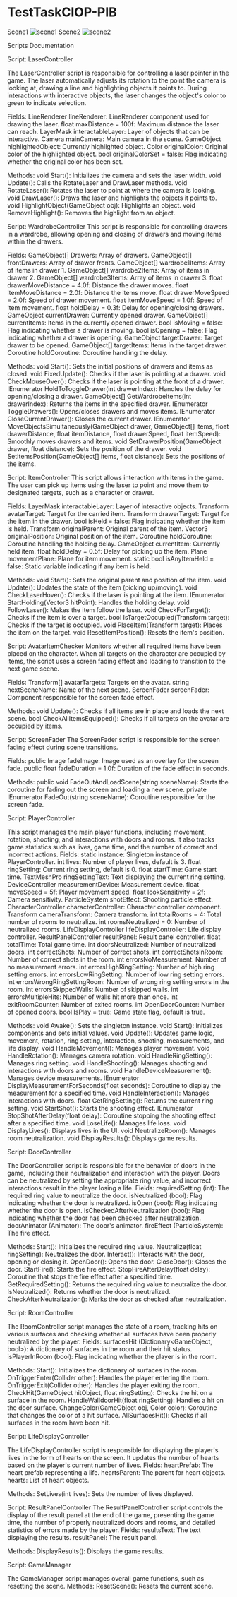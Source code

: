 # TestTaskCIOP-PIB
 
Scene1
![scene1](https://github.com/DamStell/TestTaskCIOP-PIB/blob/main/scene1.png)
Scene2
![scene2](https://github.com/DamStell/TestTaskCIOP-PIB/blob/main/scene2.png)

Scripts Documentation 

Script: LaserController

The LaserController script is responsible for controlling a laser pointer in the game. The laser automatically adjusts its rotation to the point the camera is looking at, drawing a line and highlighting objects it points to. During interactions with interactive objects, the laser changes the object's color to green to indicate selection.

Fields:
LineRenderer lineRenderer: LineRenderer component used for drawing the laser.
float maxDistance = 100f: Maximum distance the laser can reach.
LayerMask interactableLayer: Layer of objects that can be interactive.
Camera mainCamera: Main camera in the scene.
GameObject highlightedObject: Currently highlighted object.
Color originalColor: Original color of the highlighted object.
bool originalColorSet = false: Flag indicating whether the original color has been set.

Methods:
void Start(): Initializes the camera and sets the laser width.
void Update(): Calls the RotateLaser and DrawLaser methods.
void RotateLaser(): Rotates the laser to point at where the camera is looking.
void DrawLaser(): Draws the laser and highlights the objects it points to.
void HighlightObject(GameObject obj): Highlights an object.
void RemoveHighlight(): Removes the highlight from an object.


Script: WardrobeController
This script is responsible for controlling drawers in a wardrobe, allowing opening and closing of drawers and moving items within the drawers.

Fields:
GameObject[] Drawers: Array of drawers.
GameObject[] frontDrawers: Array of drawer fronts.
GameObject[] wardrobe1Items: Array of items in drawer 1.
GameObject[] wardrobe2Items: Array of items in drawer 2.
GameObject[] wardrobe3Items: Array of items in drawer 3.
float drawerMoveDistance = 4.0f: Distance the drawer moves.
float itemMoveDistance = 2.0f: Distance the items move.
float drawerMoveSpeed = 2.0f: Speed of drawer movement.
float itemMoveSpeed = 1.0f: Speed of item movement.
float holdDelay = 0.3f: Delay for opening/closing drawers.
GameObject currentDrawer: Currently opened drawer.
GameObject[] currentItems: Items in the currently opened drawer.
bool isMoving = false: Flag indicating whether a drawer is moving.
bool isOpening = false: Flag indicating whether a drawer is opening.
GameObject targetDrawer: Target drawer to be opened.
GameObject[] targetItems: Items in the target drawer.
Coroutine holdCoroutine: Coroutine handling the delay.

Methods:
void Start(): Sets the initial positions of drawers and items as closed.
void FixedUpdate(): Checks if the laser is pointing at a drawer.
void CheckMouseOver(): Checks if the laser is pointing at the front of a drawer.
IEnumerator HoldToToggleDrawer(int drawerIndex): Handles the delay for opening/closing a drawer.
GameObject[] GetWardrobeItems(int drawerIndex): Returns the items in the specified drawer.
IEnumerator ToggleDrawers(): Opens/closes drawers and moves items.
IEnumerator CloseCurrentDrawer(): Closes the current drawer.
IEnumerator MoveObjectsSimultaneously(GameObject drawer, GameObject[] items, float drawerDistance, float itemDistance, float drawerSpeed, float itemSpeed): Smoothly moves drawers and items.
void SetDrawerPosition(GameObject drawer, float distance): Sets the position of the drawer.
void SetItemsPosition(GameObject[] items, float distance): Sets the positions of the items.


Script: ItemController
This script allows interaction with items in the game. The user can pick up items using the laser to point and move them to designated targets, such as a character or drawer.

Fields:
LayerMask interactableLayer: Layer of interactive objects.
Transform avatarTarget: Target for the carried item.
Transform drawerTarget: Target for the item in the drawer.
bool isHeld = false: Flag indicating whether the item is held.
Transform originalParent: Original parent of the item.
Vector3 originalPosition: Original position of the item.
Coroutine holdCoroutine: Coroutine handling the holding delay.
GameObject currentItem: Currently held item.
float holdDelay = 0.5f: Delay for picking up the item.
Plane movementPlane: Plane for item movement.
static bool isAnyItemHeld = false: Static variable indicating if any item is held.

Methods:
void Start(): Sets the original parent and position of the item.
void Update(): Updates the state of the item (picking up/moving).
void CheckLaserHover(): Checks if the laser is pointing at the item.
IEnumerator StartHolding(Vector3 hitPoint): Handles the holding delay.
void FollowLaser(): Makes the item follow the laser.
void CheckForTarget(): Checks if the item is over a target.
bool IsTargetOccupied(Transform target): Checks if the target is occupied.
void PlaceItem(Transform target): Places the item on the target.
void ResetItemPosition(): Resets the item's position.


Script: AvatarItemChecker
Monitors whether all required items have been placed on the character. When all targets on the character are occupied by items, the script uses a screen fading effect and loading to transition to the next game scene.

Fields:
Transform[] avatarTargets: Targets on the avatar.
string nextSceneName: Name of the next scene.
ScreenFader screenFader: Component responsible for the screen fade effect.

Methods:
void Update(): Checks if all items are in place and loads the next scene.
bool CheckAllItemsEquipped(): Checks if all targets on the avatar are occupied by items.


Script: ScreenFader
The ScreenFader script is responsible for the screen fading effect during scene transitions.

Fields:
public Image fadeImage: Image used as an overlay for the screen fade.
public float fadeDuration = 1.0f: Duration of the fade effect in seconds.

Methods:
public void FadeOutAndLoadScene(string sceneName): Starts the coroutine for fading out the screen and loading a new scene.
private IEnumerator FadeOut(string sceneName): Coroutine responsible for the screen fade.


Script: PlayerController

This script manages the main player functions, including movement, rotation, shooting, and interactions with doors and rooms. It also tracks game statistics such as lives, game time, and the number of correct and incorrect actions.
Fields:
static instance: Singleton instance of PlayerController.
int lives: Number of player lives, default is 3.
float ringSetting: Current ring setting, default is 0.
float startTime: Game start time.
TextMeshPro ringSettingText: Text displaying the current ring setting.
DeviceController measurementDevice: Measurement device.
float moveSpeed = 5f: Player movement speed.
float lookSensitivity = 2f: Camera sensitivity.
ParticleSystem shotEffect: Shooting particle effect.
CharacterController characterController: Character controller component.
Transform cameraTransform: Camera transform.
int totalRooms = 4: Total number of rooms to neutralize.
int roomsNeutralized = 0: Number of neutralized rooms.
LifeDisplayController lifeDisplayController: Life display controller.
ResultPanelController resultPanel: Result panel controller.
float totalTime: Total game time.
int doorsNeutralized: Number of neutralized doors.
int correctShots: Number of correct shots.
int correctShotsInRoom: Number of correct shots in the room.
int errorsNoMeasurement: Number of no measurement errors.
int errorsHighRingSetting: Number of high ring setting errors.
int errorsLowRingSetting: Number of low ring setting errors.
int errorsWrongRingSettingRoom: Number of wrong ring setting errors in the room.
int errorsSkippedWalls: Number of skipped walls.
int errorsMultipleHits: Number of walls hit more than once.
int exitRoomCounter: Number of exited rooms.
int OpenDoorCounter: Number of opened doors.
bool IsPlay = true: Game state flag, default is true.

Methods:
void Awake(): Sets the singleton instance.
void Start(): Initializes components and sets initial values.
void Update(): Updates game logic, movement, rotation, ring setting, interaction, shooting, measurements, and life display.
void HandleMovement(): Manages player movement.
void HandleRotation(): Manages camera rotation.
void HandleRingSetting(): Manages ring setting.
void HandleShooting(): Manages shooting and interactions with doors and rooms.
void HandleDeviceMeasurement(): Manages device measurements.
IEnumerator DisplayMeasurementForSeconds(float seconds): Coroutine to display the measurement for a specified time.
void HandleInteraction(): Manages interactions with doors.
float GetRingSetting(): Returns the current ring setting.
void StartShot(): Starts the shooting effect.
IEnumerator StopShotAfterDelay(float delay): Coroutine stopping the shooting effect after a specified time.
void LoseLife(): Manages life loss.
void DisplayLives(): Displays lives in the UI.
void NeutralizeRoom(): Manages room neutralization.
void DisplayResults(): Displays game results.


Script: DoorController

The DoorController script is responsible for the behavior of doors in the game, including their neutralization and interaction with the player. Doors can be neutralized by setting the appropriate ring value, and incorrect interactions result in the player losing a life.
Fields:
requiredSetting (int): The required ring value to neutralize the door.
isNeutralized (bool): Flag indicating whether the door is neutralized.
isOpen (bool): Flag indicating whether the door is open.
isCheckedAfterNeutralization (bool): Flag indicating whether the door has been checked after neutralization.
doorAnimator (Animator): The door's animator.
fireEffect (ParticleSystem): The fire effect.

Methods:
Start(): Initializes the required ring value.
Neutralize(float ringSetting): Neutralizes the door.
Interact(): Interacts with the door, opening or closing it.
OpenDoor(): Opens the door.
CloseDoor(): Closes the door.
StartFire(): Starts the fire effect.
StopFireAfterDelay(float delay): Coroutine that stops the fire effect after a specified time.
GetRequiredSetting(): Returns the required ring value to neutralize the door.
IsNeutralized(): Returns whether the door is neutralized.
CheckAfterNeutralization(): Marks the door as checked after neutralization.


Script: RoomController

The RoomController script manages the state of a room, tracking hits on various surfaces and checking whether all surfaces have been properly neutralized by the player.
Fields:
surfacesHit (Dictionary<GameObject, bool>): A dictionary of surfaces in the room and their hit status.
isPlayerInRoom (bool): Flag indicating whether the player is in the room.

Methods:
Start(): Initializes the dictionary of surfaces in the room.
OnTriggerEnter(Collider other): Handles the player entering the room.
OnTriggerExit(Collider other): Handles the player exiting the room.
CheckHit(GameObject hitObject, float ringSetting): Checks the hit on a surface in the room.
HandleWalldoorHit(float ringSetting): Handles a hit on the door surface.
ChangeColor(GameObject obj, Color color): Coroutine that changes the color of a hit surface.
AllSurfacesHit(): Checks if all surfaces in the room have been hit.


Script: LifeDisplayController

The LifeDisplayController script is responsible for displaying the player's lives in the form of hearts on the screen. It updates the number of hearts based on the player's current number of lives.
Fields:
heartPrefab: The heart prefab representing a life.
heartsParent: The parent for heart objects.
hearts: List of heart objects.

Methods:
SetLives(int lives): Sets the number of lives displayed.


Script: ResultPanelController
The ResultPanelController script controls the display of the result panel at the end of the game, presenting the game time, the number of properly neutralized doors and rooms, and detailed statistics of errors made by the player.
Fields:
resultsText: The text displaying the results.
resultPanel: The result panel.

Methods:
DisplayResults(): Displays the game results.


Script: GameManager

The GameManager script manages overall game functions, such as resetting the scene.
Methods:
ResetScene(): Resets the current scene.






